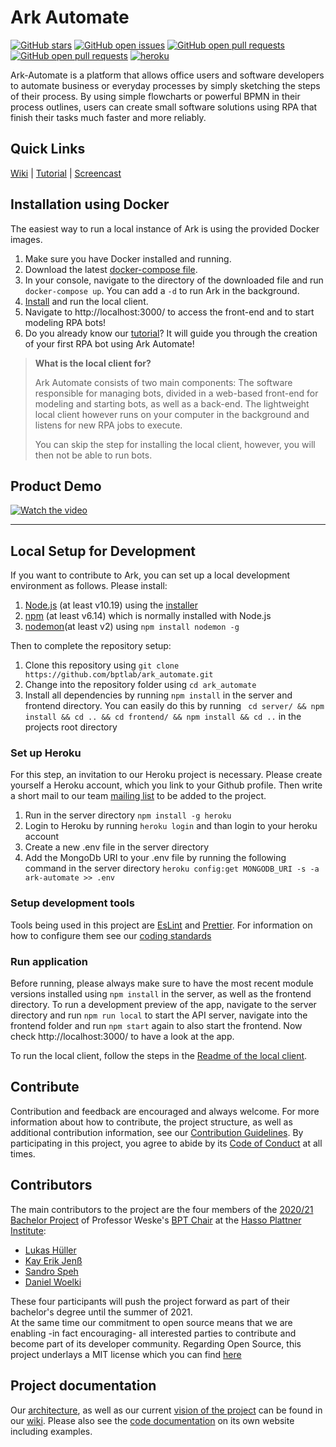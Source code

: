 # Ark Automate

[![GitHub stars](https://img.shields.io/github/stars/bptlab/ark_automate)](https://github.com/bptlab/ark_automate)
[![GitHub open issues](https://img.shields.io/github/issues/bptlab/ark_automate)](https://github.com/bptlab/ark_automate/issues)
[![GitHub open pull requests](https://img.shields.io/github/issues-closed/bptlab/ark_automate)](https://github.com/bptlab/ark_automate/issues)
[![GitHub open pull requests](https://img.shields.io/github/issues-pr/bptlab/ark_automate)](https://github.com/bptlab/ark_automate/issues)
[![heroku](https://heroku-badge.herokuapp.com/?app=ark-automate&root=App.js)](https://heroku-badge.herokuapp.com/App.js)

Ark-Automate is a platform that allows office users and software developers to automate business or everyday processes by simply sketching the steps of their process. By using simple flowcharts or powerful BPMN in their process outlines, users can create small software solutions using RPA that finish their tasks much faster and more reliably.

## Quick Links

[Wiki](https://github.com/bptlab/ark_automate/wiki) | 
[Tutorial](https://github.com/bptlab/ark_automate/wiki/tutorial) | 
[Screencast](https://www.youtube.com/watch?v=EIbrYbvtknI)

## Installation using Docker

The easiest way to run a local instance of Ark is using the provided Docker images.

1. Make sure you have Docker installed and running.
1. Download the latest [docker-compose file](https://raw.githubusercontent.com/bptlab/ark_automate/docker-deployment/docker-compose.yml).
1. In your console, navigate to the directory of the downloaded file and run `docker-compose up`. You can add a `-d` to run Ark in the background.
1. [Install](https://github.com/bptlab/ark_automate_local#setup) and run the local client.
1. Navigate to http://localhost:3000/ to access the front-end and to start modeling RPA bots!
1. Do you already know our [tutorial](https://github.com/bptlab/ark_automate/wiki/tutorial)? It will guide you through the creation of your first RPA bot using Ark Automate!

> **What is the local client for?**
> 
> Ark Automate consists of two main components:
> The software responsible for managing bots, divided in a web-based front-end for modeling and starting bots, as well as a back-end.
> The lightweight local client however runs on your computer in the background and listens for new RPA jobs to execute.
> 
> You can skip the step for installing the local client, however, you will then not be able to run bots.

## Product Demo

[![Watch the video](https://i.imgur.com/Q9UTQSY.png)](https://www.youtube.com/watch?v=EIbrYbvtknI)

---

## Local Setup for Development

If you want to contribute to Ark, you can set up a local development environment as follows.
Please install:

1. [Node.js](https://nodejs.org/en/) (at least v10.19) using the [installer](https://nodejs.org/en/download/)
2. [npm](https://www.npmjs.com/get-npm) (at least v6.14) which is normally installed with Node.js
3. [nodemon](https://www.npmjs.com/package/nodemon)(at least v2) using `npm install nodemon -g`

Then to complete the repository setup:

1. Clone this repository using `git clone https://github.com/bptlab/ark_automate.git`
2. Change into the repository folder using `cd ark_automate`
3. Install all dependencies by running `npm install` in the server and frontend directory. You can easily do this by running ` cd server/ && npm install && cd .. && cd frontend/ && npm install && cd ..` in the projects root directory

### Set up Heroku

For this step, an invitation to our Heroku project is necessary. Please create yourself a Heroku account, which you link to your Github profile. Then write a short mail to our team [mailing list](mailto:bpmw2020@gmail.com) to be added to the project.

1. Run in the server directory `npm install -g heroku`
2. Login to Heroku by running `heroku login` and than login to your heroku account
3. Create a new .env file in the server directory
4. Add the MongoDb URI to your .env file by running the following command in the server directory `heroku config:get MONGODB_URI -s -a ark-automate >> .env`

### Setup development tools

Tools being used in this project are [EsLint](https://eslint.org/) and [Prettier](https://prettier.io/). For information on how to configure them see our [coding standards](https://github.com/bptlab/ark_automate/wiki/Coding-standards#tools)

### Run application

Before running, please always make sure to have the most recent module versions installed using `npm install` in the server, as well as the frontend directory.
To run a development preview of the app, navigate to the server directory and run `npm run local` to start the API server, navigate into the frontend folder and run `npm start` again to also start the frontend.
Now check http://localhost:3000/ to have a look at the app.

To run the local client, follow the steps in the [Readme of the local client](https://github.com/bptlab/ark_automate_local#readme).

## Contribute

Contribution and feedback are encouraged and always welcome. For more information about how to contribute, the project structure, as well as additional contribution information, see our [Contribution Guidelines](.github/CONTRIBUTING.md). By participating in this project, you agree to abide by its [Code of Conduct](.github/CODE_OF_CONDUCT.md) at all times.

## Contributors

The main contributors to the project are the four members of the [2020/21 Bachelor Project](https://hpi.de/fileadmin/user_upload/hpi/dokumente/studiendokumente/bachelor/bachelorprojekte/2020_21/FG_Weske_RPA_meets_BPM.pdf) of Professor Weske's [BPT Chair](https://bpt.hpi.uni-potsdam.de) at the [Hasso Plattner Institute](https://hpi.de):

- [Lukas Hüller](https://github.com/lukashueller)
- [Kay Erik Jenß](https://github.com/kej-jay)
- [Sandro Speh](https://github.com/SanJSp)
- [Daniel Woelki](https://github.com/WolfgangDaniel)

These four participants will push the project forward as part of their bachelor's degree until the summer of 2021.  
At the same time our commitment to open source means that we are enabling -in fact encouraging- all interested parties to contribute and become part of its developer community. Regarding Open Source, this project underlays a MIT license which you can find [here](https://github.com/bptlab/ark_automate/blob/main/LICENSE.md)

## Project documentation

Our [architecture](https://github.com/bptlab/ark_automate/wiki/Architecture-in-2021), as well as our current [vision of the project](https://github.com/bptlab/ark_automate/wiki/Vision-for-2021) can be found in our [wiki](https://github.com/bptlab/ark_automate/wiki).
Please also see the [code documentation](https://bptlab.github.io/ark_automate/) on its own website including examples.
